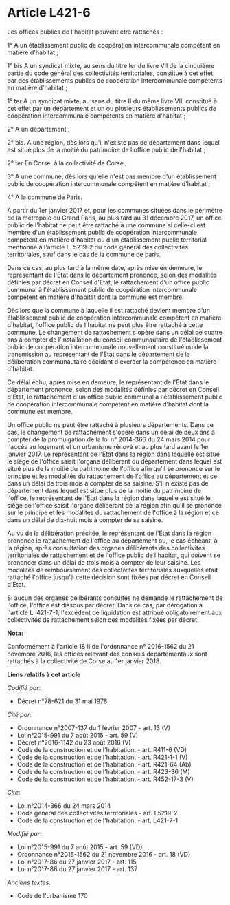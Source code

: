 # Article L421-6

Les offices publics de l'habitat peuvent être rattachés : 

1° A un établissement public de coopération intercommunale compétent en matière d'habitat ; 

1° bis A un syndicat mixte, au sens du titre Ier du livre VII de la cinquième partie du code général des collectivités
territoriales, constitué à cet effet par des établissements publics de coopération intercommunale compétents en matière
d'habitat ; 

1° ter A un syndicat mixte, au sens du titre II du même livre VII, constitué à cet effet par un département et un ou
plusieurs établissements publics de coopération intercommunale compétents en matière d'habitat ; 

2° A un département ; 

2° bis. A une région, dès lors qu'il n'existe pas de département dans lequel est situé plus de la moitié du patrimoine de
l'office public de l'habitat ; 

2° ter En Corse, à la collectivité de Corse ;

3° A une commune, dès lors qu'elle n'est pas membre d'un établissement public de coopération intercommunale compétent en
matière d'habitat ;

4° A la commune de Paris. 

A partir du 1er janvier 2017 et, pour les communes situées dans le périmètre de la métropole du Grand Paris, au plus tard au
31 décembre 2017, un office public de l'habitat ne peut être rattaché à une commune si celle-ci est membre d'un établissement
public de coopération intercommunale compétent en matière d'habitat ou d'un établissement public territorial mentionné à
l'article L. 5219-2 du code général des collectivités territoriales, sauf dans le cas de la commune de paris. 

Dans ce cas, au plus tard à la même date, après mise en demeure, le représentant de l'Etat dans le département prononce,
selon des modalités définies par décret en Conseil d'Etat, le rattachement d'un office public communal à l'établissement
public de coopération intercommunale compétent en matière d'habitat dont la commune est membre. 

Dès lors que la commune à laquelle il est rattaché devient membre d'un établissement public de coopération intercommunale
compétent en matière d'habitat, l'office public de l'habitat ne peut plus être rattaché à cette commune. Le changement de
rattachement s'opère dans un délai de quatre ans à compter de l'installation du conseil communautaire de l'établissement
public de coopération intercommunale nouvellement constitué ou de la transmission au représentant de l'Etat dans le
département de la délibération communautaire décidant d'exercer la compétence en matière d'habitat. 

Ce délai échu, après mise en demeure, le représentant de l'Etat dans le département prononce, selon des modalités définies
par décret en Conseil d'Etat, le rattachement d'un office public communal à l'établissement public de coopération
intercommunale compétent en matière d'habitat dont la commune est membre. 

Un office public ne peut être rattaché à plusieurs départements. Dans ce cas, le changement de rattachement s'opère dans un
délai de deux ans à compter de la promulgation de la loi n° 2014-366 du 24 mars 2014 pour l'accès au logement et un urbanisme
rénové et au plus tard avant le 1er janvier 2017. Le représentant de l'Etat dans la région dans laquelle est situé le siège
de l'office saisit l'organe délibérant du département dans lequel est situé plus de la moitié du patrimoine de l'office afin
qu'il se prononce sur le principe et les modalités du rattachement de l'office au département et ce dans un délai de trois
mois à compter de sa saisine. S'il n'existe pas de département dans lequel est situé plus de la moitié du patrimoine de
l'office, le représentant de l'Etat dans la région dans laquelle est situé le siège de l'office saisit l'organe délibérant de
la région afin qu'il se prononce sur le principe et les modalités du rattachement de l'office à la région et ce dans un délai
de dix-huit mois à compter de sa saisine. 

Au vu de la délibération précitée, le représentant de l'Etat dans la région prononce le rattachement de l'office au
département ou, le cas échéant, à la région, après consultation des organes délibérants des collectivités territoriales de
rattachement et de l'office public de l'habitat, qui doivent se prononcer dans un délai de trois mois à compter de leur
saisine. Les modalités de remboursement des collectivités territoriales auxquelles était rattaché l'office jusqu'à cette
décision sont fixées par décret en Conseil d'Etat. 

Si aucun des organes délibérants consultés ne demande le rattachement de l'office, l'office est dissous par décret. Dans ce
cas, par dérogation à l'article L. 421-7-1, l'excédent de liquidation est attribué obligatoirement aux collectivités de
rattachement selon des modalités fixées par décret.

**Nota:**

Conformément à l'article 18 II de l'ordonnance n° 2016-1562 du 21 novembre 2016, les offices relevant des conseils
départementaux sont rattachés à la collectivité de Corse au 1er janvier 2018.

**Liens relatifs à cet article**

_Codifié par_:

  - Décret n°78-621 du 31 mai 1978

_Cité par_:

  - Ordonnance n°2007-137 du 1 février 2007 - art. 13 (V)
  - Loi n°2015-991 du 7 août 2015 - art. 59 (V)
  - Décret n°2016-1142 du 23 août 2016 (V)
  - Code de la construction et de l'habitation. - art. R411-6 (VD)
  - Code de la construction et de l'habitation. - art. R421-1-1 (V)
  - Code de la construction et de l'habitation. - art. R421-64 (Ab)
  - Code de la construction et de l'habitation. - art. R423-36 (M)
  - Code de la construction et de l'habitation. - art. R452-17-3 (V)

_Cite_:

  - Loi n°2014-366 du 24 mars 2014
  - Code général des collectivités territoriales - art. L5219-2
  - Code de la construction et de l'habitation. - art. L421-7-1

_Modifié par_:

  - Loi n°2015-991 du 7 août 2015 - art. 59 (VD)
  - Ordonnance n°2016-1562 du 21 novembre 2016 - art. 18 (VD)
  - Loi n°2017-86 du 27 janvier 2017 - art. 115
  - Loi n°2017-86 du 27 janvier 2017 - art. 137

_Anciens textes_:

  - Code de l'urbanisme 170
